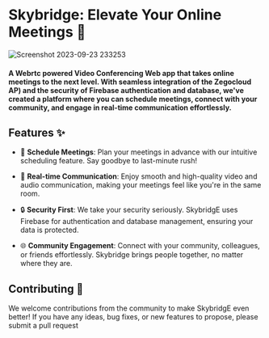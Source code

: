 # Skybridge: Elevate Your Online Meetings 🚀

![Screenshot 2023-09-23 233253](https://github.com/Jashank2003/skybridge/assets/91665950/0b5a8b68-d4eb-4cd4-8236-11e88f08a55d)

#### A Webrtc powered Video Conferencing Web app that takes online meetings to the next level. With seamless integration of the Zegocloud AP) and the security of Firebase authentication and database, we've created a platform where you can schedule meetings, connect with your community, and engage in real-time communication effortlessly.

## Features ✨

- 📅 **Schedule Meetings**: Plan your meetings in advance with our intuitive scheduling feature. Say goodbye to last-minute rush!

- 🚀 **Real-time Communication**: Enjoy smooth and high-quality video and audio communication, making your meetings feel like you're in the same room.

- 🔒 **Security First**: We take your security seriously. SkybridgE uses Firebase for authentication and database management, ensuring your data is protected.

- 🌐 **Community Engagement**: Connect with your community, colleagues, or friends effortlessly. Skybridge brings people together, no matter where they are.

## Contributing 🤝

We welcome contributions from the community to make SkybridgE even better! If you have any ideas, bug fixes, or new features to propose, please submit a pull request
